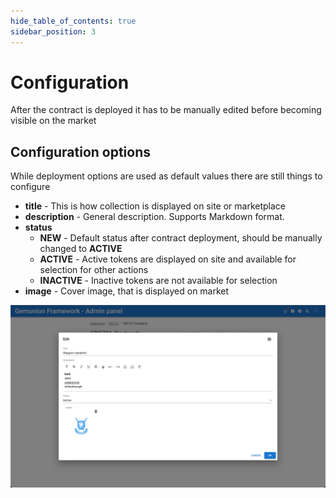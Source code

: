 ```yaml
---
hide_table_of_contents: true
sidebar_position: 3
---
```


# Configuration

After the contract is deployed it has to be manually edited before becoming visible on the market

## Configuration options

While deployment options are used as default values there are still things to configure

- **title** - This is how collection is displayed on site or marketplace
- **description** - General description. Supports Markdown format.
- **status**
  - **NEW** - Default status after contract deployment, should be manually changed to **ACTIVE**
  - **ACTIVE** - Active tokens are displayed on site and available for selection for other actions
  - **INACTIVE** - Inactive tokens are not available for selection
- **image** - Cover image, that is displayed on market

![ERC721 contract edit dialog](/img/admin/hierarchy/erc721/contract_edit_dialog.png)
